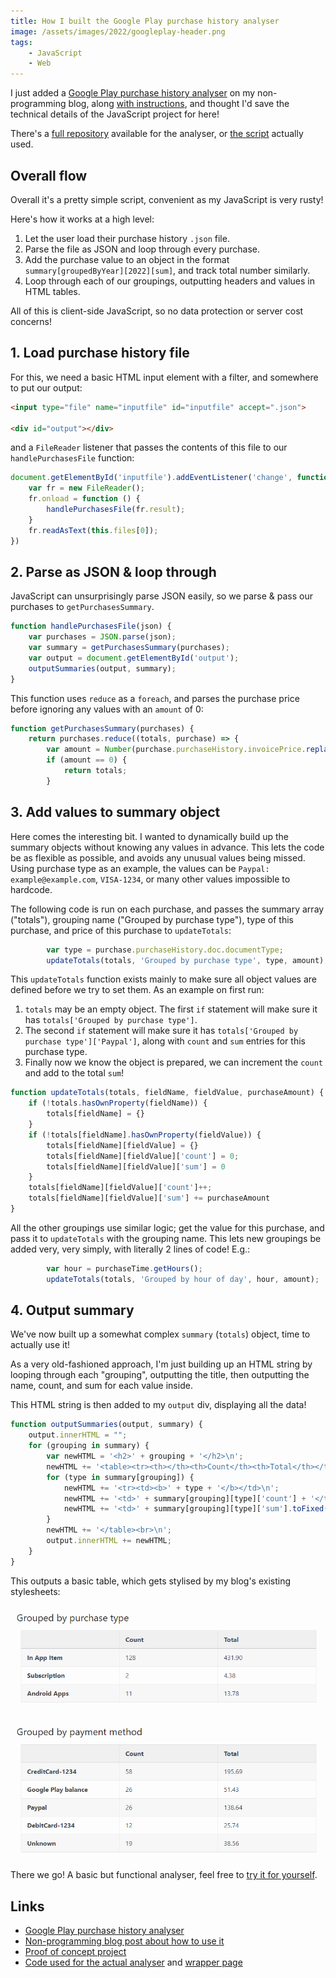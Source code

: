 ```yaml
---
title: How I built the Google Play purchase history analyser
image: /assets/images/2022/googleplay-header.png
tags:
    - JavaScript
    - Web
---
```


I just added a [Google Play purchase history analyser](https://jakelee.co.uk/purchase-history/) on my non-programming blog, along [with instructions](https://jakelee.co.uk/analysing-my-google-play-purchase-history/), and thought I'd save the technical details of the JavaScript project for here! 

There's a [full repository](https://github.com/JakeSteam/Google-Play-purchase-history-analyser) available for the analyser, or [the script](https://github.com/JakeSteam/blog-personal/blob/main/assets/js/purchasehistory/purchasehistory.js) actually used.

## Overall flow

Overall it's a pretty simple script, convenient as my JavaScript is very rusty!

Here's how it works at a high level:
1. Let the user load their purchase history `.json` file.
2. Parse the file as JSON and loop through every purchase.
3. Add the purchase value to an object in the format `summary[groupedByYear][2022][sum]`, and track total number similarly.
4. Loop through each of our groupings, outputting headers and values in HTML tables.

All of this is client-side JavaScript, so no data protection or server cost concerns! 

## 1. Load purchase history file

For this, we need a basic HTML input element with a filter, and somewhere to put our output:

```html
<input type="file" name="inputfile" id="inputfile" accept=".json">

<div id="output"></div>
```

and a `FileReader` listener that passes the contents of this file to our `handlePurchasesFile` function:

```js
document.getElementById('inputfile').addEventListener('change', function () {
    var fr = new FileReader();
    fr.onload = function () {
        handlePurchasesFile(fr.result);
    }
    fr.readAsText(this.files[0]);
})
```

## 2. Parse as JSON & loop through

JavaScript can unsurprisingly parse JSON easily, so we parse & pass our purchases to `getPurchasesSummary`.

```js
function handlePurchasesFile(json) {
    var purchases = JSON.parse(json);
    var summary = getPurchasesSummary(purchases);
    var output = document.getElementById('output');
    outputSummaries(output, summary);
}
```

This function uses `reduce` as a `foreach`, and parses the purchase price before ignoring any values with an `amount` of 0:

```js
function getPurchasesSummary(purchases) {
    return purchases.reduce((totals, purchase) => {
        var amount = Number(purchase.purchaseHistory.invoicePrice.replace(/[^0-9.-]+/g, ""));
        if (amount == 0) {
            return totals;
        }
```

## 3. Add values to summary object

Here comes the interesting bit. I wanted to dynamically build up the summary objects without knowing any values in advance. This lets the code be as flexible as possible, and avoids any unusual values being missed. Using purchase type as an example, the values can be `Paypal: example@example.com`, `VISA-1234`, or many other values impossible to hardcode.

The following code is run on each purchase, and passes the summary array ("totals"), grouping name ("Grouped by purchase type"), type of this purchase, and price of this purchase to `updateTotals`:

```js
        var type = purchase.purchaseHistory.doc.documentType;
        updateTotals(totals, 'Grouped by purchase type', type, amount);
```

This `updateTotals` function exists mainly to make sure all object values are defined before we try to set them. As an example on first run: 
1. `totals` may be an empty object. The first `if` statement will make sure it has `totals['Grouped by purchase type']`. 
2. The second `if` statement will make sure it has `totals['Grouped by purchase type']['Paypal']`, along with `count` and `sum` entries for this purchase type.
3. Finally now we know the object is prepared, we can increment the `count` and add to the total `sum`!

```js
function updateTotals(totals, fieldName, fieldValue, purchaseAmount) {
    if (!totals.hasOwnProperty(fieldName)) {
        totals[fieldName] = {}
    }
    if (!totals[fieldName].hasOwnProperty(fieldValue)) {
        totals[fieldName][fieldValue] = {}
        totals[fieldName][fieldValue]['count'] = 0;
        totals[fieldName][fieldValue]['sum'] = 0
    }
    totals[fieldName][fieldValue]['count']++;
    totals[fieldName][fieldValue]['sum'] += purchaseAmount
}
```

All the other groupings use similar logic; get the value for this purchase, and pass it to `updateTotals` with the grouping name. This lets new groupings be added very, very simply, with literally 2 lines of code! E.g.:

```js
        var hour = purchaseTime.getHours();
        updateTotals(totals, 'Grouped by hour of day', hour, amount);
```

## 4. Output summary

We've now built up a somewhat complex `summary` (`totals`) object, time to actually use it!

As a very old-fashioned approach, I'm just building up an HTML string by looping through each "grouping", outputting the title, then outputting the name, count, and sum for each value inside.

This HTML string is then added to my `output` div, displaying all the data!

```js
function outputSummaries(output, summary) {
    output.innerHTML = "";
    for (grouping in summary) {
        var newHTML = '<h2>' + grouping + '</h2>\n';
        newHTML += '<table><tr><th></th><th>Count</th><th>Total</th></tr>\n';
        for (type in summary[grouping]) {
            newHTML += '<tr><td><b>' + type + '</b></td>\n';
            newHTML += '<td>' + summary[grouping][type]['count'] + '</td>\n';
            newHTML += '<td>' + summary[grouping][type]['sum'].toFixed(2) + '</td></tr>\n';
        }
        newHTML += '</table><br>\n';
        output.innerHTML += newHTML;
    }
}
```

This outputs a basic table, which gets stylised by my blog's existing stylesheets:

![](/assets/images/2022/googleplay-example.png)

There we go! A basic but functional analyser, feel free to [try it for yourself](https://jakelee.co.uk/purchase-history/).

## Links

* [Google Play purchase history analyser](https://jakelee.co.uk/purchase-history/)
* [Non-programming blog post about how to use it](https://jakelee.co.uk/analysing-my-google-play-purchase-history/)
* [Proof of concept project](https://github.com/JakeSteam/Google-Play-purchase-history-analyser)
* [Code used for the actual analyser](https://github.com/JakeSteam/blog-personal/blob/main/assets/js/purchasehistory/purchasehistory.js) and [wrapper page](https://github.com/JakeSteam/blog-personal/blob/main/purchase-history.html)

